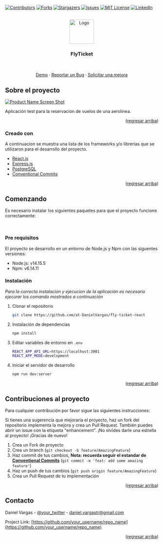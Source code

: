 <div id="top"></div>

[![Contributors][contributors-shield]][contributors-url] [![Forks][forks-shield]][forks-url] [![Stargazers][stars-shield]][stars-url] [![Issues][issues-shield]][issues-url] [![MIT License][license-shield]][license-url] [![LinkedIn][linkedin-shield]][linkedin-url]

<br />
<div align="center">
  <a href="https://github.com/at-DanielVargas/fly-ticket-react">
    <img src="src/assets/images/logo.png" alt="Logo" width="80" height="80">
  </a>

  <h3 align="center">FlyTicket</h3>
  <p align="center">
    <br />
    <br />
    <a href="{{repo_link}}">Demo</a>
    ·
    <a href="https://github.com/at-DanielVargas/fly-ticket-react/issues">Reportar un Bug</a>
    ·
    <a href="https://github.com/at-DanielVargas/fly-ticket-react/issues">Solicitar una mejora</a>
  </p>
</div>

## Sobre el proyecto

[![Product Name Screen Shot][product-screenshot]](https://example.com)

Aplicación test para la reservacion de vuelos de una aerolinea.

<p align="right">(<a href="#top">regresar arriba</a>)</p>

### Creado con

A continuacion se muestra una lista de los frameworks y/o librerías que se utilizaron para el desarrollo del proyecto.

- [React.js](https://reactjs.org/)
- [Express.js](https://expressjs.com/es/)
- [PostgreSQL](https://www.postgresql.org/)
- [Conventional Commits](https://www.conventionalcommits.org/en/v1.0.0/)

<p align="right">(<a href="#top">regresar arriba</a>)</p>

## Comenzando

Es necesario instalar los siguientes paquetes para que el proyecto funcione correctamente:

<br />

### Pre requisitos

El proyecto se desarrollo en un entorno de Node.js y Npm con las siguentes versiones:

- Node.js: v14.15.5
- Npm: v6.14.11

### Instalación

_Para la correcta instalacion y ejecucion de la aplicación es necesario ejecurar los comando mostrados a continuación_

1. Clonar el repositorio
   ```sh
   git clone https://github.com/at-DanielVargas/fly-ticket-react
   ```
2. Instalación de dependencias
   ```sh
   npm install
   ```
3. Editar variables de entorno en `.env`
   ```sh
   REACT_APP_API_URL=https://localhost:3001
   REACT_APP_MODE=development
   ```
4. Iniciar el servidor de desarrollo
   ```sh
   npm run dev:server
   ```

<p align="right">(<a href="#top">regresar arriba</a>)</p>

## Contribuciones al proyecto

Para cualquier contribución por favor sigue las siguientes instrucciones:

Si tienes una sugerencia que mejoraría el proyecto, haz un fork del repositorio implementa la mejora y crea un Pull Request. También puedes abrir un issue con la etiqueta "enhancement". ¡No olvides darle una estrella al proyecto! ¡Gracias de nuevo!

1. Crea un Fork de proyecto
2. Crea un branch (`git checkout -b feature/AmazingFeature`)
3. Haz commit de tus cambios, **Nota: recuerda seguir el estandar de [Conventional Commits](https://www.conventionalcommits.org/en/v1.0.0/)** (`git commit -m 'feat: add some amazing feature'`)
4. Haz un push de tus cambios (`git push origin feature/AmazingFeature`)
5. Crea un Pull Request de tu implementación

<p align="right">(<a href="#top">regresar arriba</a>)</p>

## Contacto

Daniel Vargas - [@your_twitter](https://twitter.com/your_username) - daniel.vargastr@gmail.com

Project Link: [https://github.com/your_username/repo_name](https://github.com/your_username/repo_name)

<p align="right">(<a href="#top">regresar arriba</a>)</p>

[contributors-shield]: https://img.shields.io/github/contributors/at-DanielVargas/fly-ticket-react.svg?style=flat
[contributors-url]: https://github.com/at-DanielVargas/fly-ticket-react/graphs/contributors
[forks-shield]: https://img.shields.io/github/forks/at-DanielVargas/fly-ticket-react.svg?style=flat
[forks-url]: https://github.com/at-DanielVargas/fly-ticket-react/network/members
[stars-shield]: https://img.shields.io/github/stars/at-DanielVargas/fly-ticket-react.svg?style=flat
[stars-url]: https://github.com/at-DanielVargas/fly-ticket-react/stargazers
[issues-shield]: https://img.shields.io/github/issues/at-DanielVargas/fly-ticket-react.svg?style=flat
[issues-url]: https://github.com/at-DanielVargas/fly-ticket-react/issues
[license-shield]: https://img.shields.io/github/license/at-DanielVargas/fly-ticket-react.svg?style=flat
[license-url]: https://github.com/at-DanielVargas/fly-ticket-react/blob/master/LICENSE.txt
[linkedin-shield]: https://img.shields.io/badge/-LinkedIn-black.svg?style=flat&logo=linkedin&colorB=555
[linkedin-url]: https://linkedin.com/in/at-DanielVargas
[product-screenshot]: images/screenshot.png
